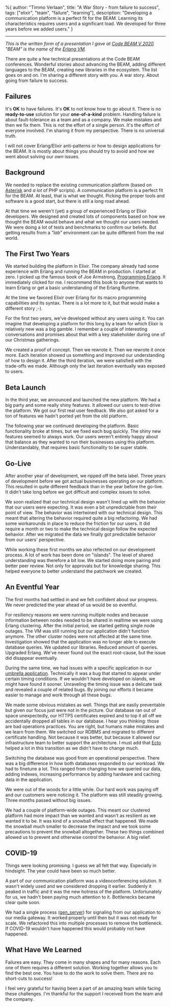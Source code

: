 %{
  author: "Timmo Verlaan",
  title: "A War Story - from failure to success",
  tags: ["elixir", "team", "failure", "learning"],
  description: "Developing a communication platform is a perfect fit for the BEAM. Learning its characteristics requires users and a significant load. We developed for three years before we added users."
}

---

_This is the written form of a presentation I gave at [Code BEAM V 2020](https://www.codesync.global/conferences/code-beam-sto/). "BEAM" is the name of the [Erlang VM](https://en.wikipedia.org/wiki/BEAM%5F%28Erlang%5Fvirtual%5Fmachine%29)._

There are quite a few technical presentations at the Code BEAM conferences. Wonderful stories about advancing the BEAM, adding different languages to the BEAM, creating new libraries in the ecosystem. The list goes on and on. I'm sharing a different story with you. A war story. About going from failure to success.

## Failures

It's **OK** to have failures. It's **OK** to not know how to go about it. There is no **ready-to-use** solution for your **one-of-a-kind** problem. Handling failure is about fault-tolerance as a team and as a company. We make mistakes and then we fix them. This is not the effort of a single person. It's the effort of everyone involved. I'm sharing it from my perspective. There is no universal truth.

I will not cover Erlang/Elixir anti-patterns or how to design applications for the BEAM. It is mostly about things you should try to avoid and how _we_ went about solving our _own_ issues.

## Background

We needed to replace the existing communication platform (based on [Asterisk](https://www.asterisk.org "Open Source PBX Software") and _a lot_ of PHP scripts). A communication platform is a perfect fit for the BEAM. At least, that is what we thought. Picking the proper tools and software is a good start, but there is still a long road ahead.

At that time we weren't (yet) a group of experienced Erlang or Elixir developers. We designed and created lots of components based on how we thought the BEAM would behave and what we thought our users needed. We were doing a lot of tests and benchmarks to confirm our beliefs. But getting results from a _"lab"_ environment can be quite different from the real world.

## The First Two Years

We started building the platform in Elixir. The company already had some experience with Erlang and running the BEAM in production. I started at zero. I picked up the famous book of Joe Armstrong, [Programming Erlang](https://pragprog.com/titles/jaerlang2/programming-erlang-2nd-edition/). It immediately clicked for me. I recommend this book to anyone that wants to learn Erlang or get a basic understanding of the Erlang Runtime.

At the time we favored Elixir over Erlang for its macro programming capabilities and its syntax. There is a lot more to it, but that would make a different story ;-).

For the first two years, we've developed without any users using it. You can imagine that developing a platform for this long by a team for which Elixir is relatively new was a big gamble. I remember a couple of interesting conversations and promises about that with a key stakeholder during one of our Christmas gatherings.

We created a proof of concept. Then we rewrote it. Then we rewrote it once more. Each iteration showed us something and improved our understanding of how to design it. After the third iteration, we were satisfied with the trade-offs we made. Although only the last iteration eventually was exposed to users.

## Beta Launch

In the third year, we announced and launched the new platform. We had a big party and some really shiny features. It allowed our users to test-drive the platform. We got our first real user feedback. We also got asked for a ton of features we hadn't ported yet from the old platform.

The following year we continued developing the platform. Basic functionality broke at times, but we fixed each bug quickly. The shiny new features seemed to always work. Our users weren't entirely happy about that balance as they wanted to run their businesses using this platform. Understandably, that requires basic functionality to be super stable.

## Go-Live

After another year of development, we ripped off the beta label. Three years of development before we got actual businesses operating on our platform. This resulted in quite different feedback than in the year before the go-live. It didn't take long before we got difficult and complex issues to solve.

We soon realized that our technical design wasn't lined up with the behavior that our users were expecting. It was even a bit unpredictable from their point of view. The behavior was intertwined with our technical design. This meant that altering the behavior required quite a big refactoring. We had some workarounds in place to reduce the friction for our users. It did require a month or two to make the technical design follow the expected behavior. After we migrated the data we finally got predictable behavior from our users' perspective.

While working these first months we also reflected on our development process. A lot of work has been done on "islands". The level of shared understanding was therefore a bit low. We started doing more pairing and better peer review. Not only for approvals but for knowledge sharing. This helped everyone to better understand the patchwork we created.

## An Eventful Year

The first months had settled in and we felt confident about our progress. We never predicted the year ahead of us would be so eventful.

For resiliency reasons we were running multiple nodes and because information between nodes needed to be shared in realtime we were using Erlang clustering. After the initial period, we started getting single node outages. The VM was still running but our application didn't function anymore. The other cluster nodes were not affected at the same time. Investigation showed that the application was no longer able to execute database queries. We updated our libraries. Reduced amount of queries. Upgraded Erlang. We've never found out the exact root-cause, but the issue did disappear eventually.

During the same time, we had issues with a specific application in our [umbrella application](https://elixir-lang.org/getting-started/mix-otp/dependencies-and-umbrella-projects.html#umbrella-projects). Technically it was a bug that started to appear under certain timing conditions. If we wouldn't have developed on islands, we might have found it sooner. Unraveling the timing issue was a delicate task and revealed a couple of related bugs. By joining our efforts it became easier to manage and work through all these bugs.

We made some obvious mistakes as well. Things that are easily preventable but given our focus just were not in the picture. Our database ran out of space unexpectedly, our HTTPS certificates expired and to top it all off we accidentally dropped all tables in our database. I hear you thinking: those are bad operations practices. You are right, but humans make mistakes and we learn from them. We switched our RDBMS and migrated to different certificate handling. Not because it was better, but because it allowed our infrastructure team to better support the architecture. I must add that [Ecto](https://hexdocs.pm/ecto/Ecto.html) helped a lot in this transition as we didn't have to change much.

Switching the database was good from an operational perspective. There was a big difference in how both databases responded to our workload. We had to finetune a lot. This ranged from changing how we queried our data, adding indexes, increasing performance by adding hardware and caching data in the application.

We were out of the woods for a little while. Our hard work was paying off and our customers were noticing it. The platform was still steadily growing. Three months passed without big issues.

We had a couple of platform-wide outages. This meant our clustered platform had more impact than we wanted and wasn't as resilient as we wanted it to be. It was kind of a snowball effect that happened. We made the snowball much smaller to decrease the impact and we took some precautions to prevent the snowball altogether. These two things combined allowed us to prevent and otherwise control the behavior. A big relief.

## COVID-19

Things were looking promising. I guess we all felt that way. Especially in hindsight. The year could have been so much better.

A part of our communication platform was a videoconferencing solution. It wasn't widely used and we considered dropping it earlier. Suddenly it peaked in traffic and it was the new hotness of the platform. Unfortunately for us, we hadn't been paying much attention to it. Bottlenecks became clear quite soon.

We had a single process ([gen_server](http://erlang.org/doc/man/gen_server.html)) for signaling from our application to our media gateway. It worked properly until then but it was not ready for scale. We refactored this into multiple processes to remove the bottleneck. If COVID-19 wouldn't have happened this would probably not have happened.

## What Have We Learned

Failures are easy. They come in many shapes and for many reasons. Each one of them requires a different solution. Working together allows you to find the best one. You have to do the work to solve them. There are no short-cuts to success!

I feel very grateful for having been a part of an amazing team while facing these challenges. I'm thankful for the support I received from the team and the company.
